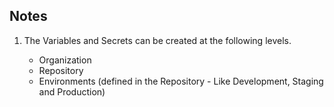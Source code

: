 ## Notes

1. The Variables and Secrets can be created at the following levels.

   - Organization
   - Repository
   - Environments (defined in the Repository - Like Development, Staging and Production)
